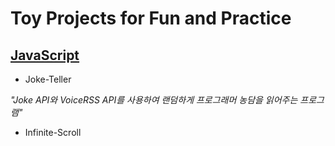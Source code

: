 # Toy Projects for Fun and Practice
## [JavaScript](https://github.com/42KIM/toy-projects/tree/master/javascript) 
+ Joke-Teller

_"Joke API와 VoiceRSS API를 사용하여 랜덤하게 프로그래머 농담을 읽어주는 프로그램"_
+ Infinite-Scroll
